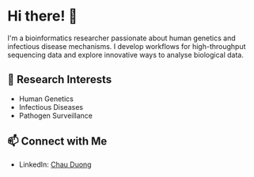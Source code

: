 # Hi there! 👋

I'm a bioinformatics researcher passionate about human genetics and infectious disease mechanisms. I develop workflows for high-throughput sequencing data and explore innovative ways to analyse biological data.

## 🔬 Research Interests
- Human Genetics
- Infectious Diseases
- Pathogen Surveillance

## 📫 Connect with Me
- LinkedIn: [Chau Duong](https://www.linkedin.com/in/bao-chau-duong/)
